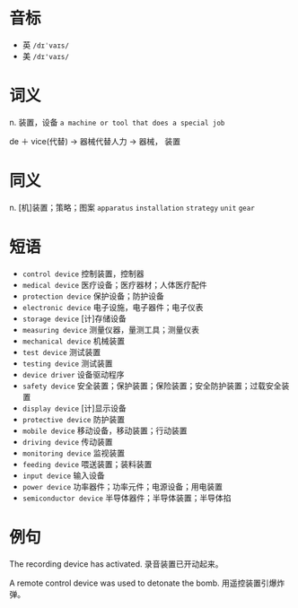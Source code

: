 # 音标

- 英 `/dɪˈvaɪs/`
- 美 `/dɪ'vaɪs/`

# 词义

n. 装置，设备
`a machine or tool that does a special job`



de ＋ vice(代替) → 器械代替人力 → 器械， 装置

# 同义

n. [机]装置；策略；图案
`apparatus` `installation` `strategy` `unit` `gear`

# 短语

- `control device` 控制装置，控制器
- `medical device` 医疗设备；医疗器材；人体医疗配件
- `protection device` 保护设备；防护设备
- `electronic device` 电子设施，电子器件；电子仪表
- `storage device` [计]存储设备
- `measuring device` 测量仪器，量测工具；测量仪表
- `mechanical device` 机械装置
- `test device` 测试装置
- `testing device` 测试装置
- `device driver` 设备驱动程序
- `safety device` 安全装置；保护装置；保险装置；安全防护装置；过载安全装置
- `display device` [计]显示设备
- `protective device` 防护装置
- `mobile device` 移动设备，移动装置；行动装置
- `driving device` 传动装置
- `monitoring device` 监视装置
- `feeding device` 喂送装置；装料装置
- `input device` 输入设备
- `power device` 功率器件；功率元件；电源设备；用电装置
- `semiconductor device` 半导体器件；半导体装置；半导体掐

# 例句

The recording device has activated.
录音装置已开动起来。

A remote control device was used to detonate the bomb.
用遥控装置引爆炸弹。


